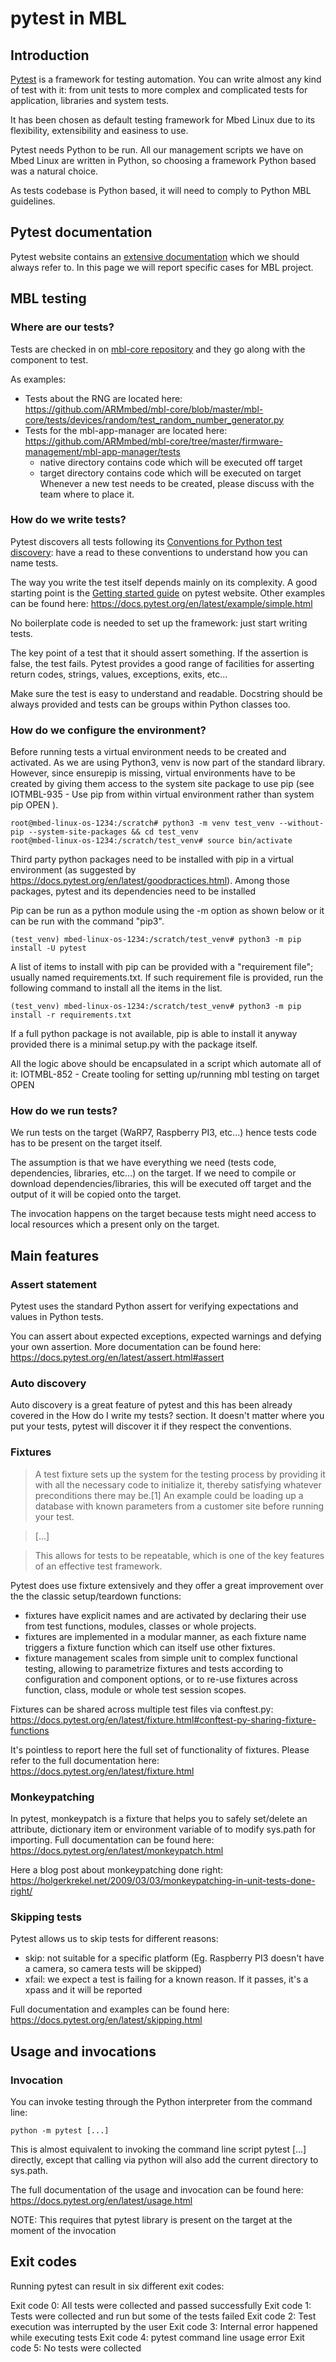 # pytest in MBL

## Introduction

[Pytest](https://docs.pytest.org/en/latest/) is a framework for testing automation. You can write almost any kind of test with it: from unit tests to more complex and complicated tests for application, libraries and system tests.

It has been chosen as default testing framework for Mbed Linux due to its flexibility, extensibility and easiness to use.

Pytest needs Python to be run. All our management scripts we have on Mbed Linux are written in Python, so choosing a framework Python based was a natural choice.

As tests codebase is Python based, it will need to comply to Python MBL guidelines.

## Pytest documentation
Pytest website contains an [extensive documentation](https://docs.pytest.org/en/latest/contents.html) which we should always refer to. In this page we will report specific cases for MBL project.

## MBL testing

### Where are our tests?

Tests are checked in on [mbl-core repository](https://github.com/ARMmbed/mbl-core/) and they go along with the component to test.

As examples:

* Tests about the RNG are located here: https://github.com/ARMmbed/mbl-core/blob/master/mbl-core/tests/devices/random/test_random_number_generator.py
* Tests for the mbl-app-manager are located here: https://github.com/ARMmbed/mbl-core/tree/master/firmware-management/mbl-app-manager/tests
    * native directory contains code which will be executed off target
    * target directory contains code which will be executed on target
Whenever a new test needs to be created, please discuss with the team where to place it.

### How do we write tests?

Pytest discovers all tests following its [Conventions for Python test discovery](https://docs.pytest.org/en/latest/goodpractices.html#test-discovery): have a read to these conventions to understand how you can name tests.

The way you write the test itself depends mainly on its complexity. A good starting point is the [Getting started guide](https://docs.pytest.org/en/latest/getting-started.htm) on pytest website. Other examples can be found here: https://docs.pytest.org/en/latest/example/simple.html

No boilerplate code is needed to set up the framework: just start writing tests.

The key point of a test that it should assert something. If the assertion is false, the test fails. Pytest provides a good range of facilities for asserting return codes, strings, values, exceptions, exits, etc...

Make sure the test is easy to understand and readable. Docstring should be always provided and tests can be groups within Python classes too.

### How do we configure the environment?

Before running tests a virtual environment needs to be created and activated. As we are using Python3, venv is now part of the standard library. However, since ensurepip is missing, virtual environments have to be created by giving them access to the system site package to use pip (see  IOTMBL-935 - Use pip from within virtual environment rather than system pip OPEN  ).


```
root@mbed-linux-os-1234:/scratch# python3 -m venv test_venv --without-pip --system-site-packages && cd test_venv
root@mbed-linux-os-1234:/scratch/test_venv# source bin/activate
```

Third party python packages need to be installed with pip in a virtual environment (as suggested by https://docs.pytest.org/en/latest/goodpractices.html). Among those packages, pytest and its dependencies need to be installed

Pip can be run as a python module using the -m option as shown below or it can be run with the command "pip3".

```
(test_venv) mbed-linux-os-1234:/scratch/test_venv# python3 -m pip install -U pytest
```


A list of items to install with pip can be provided with a "requirement file"; usually named requirements.txt. If such requirement file is provided, run the following command to install all the items in the list.

```
(test_venv) mbed-linux-os-1234:/scratch/test_venv# python3 -m pip install -r requirements.txt
```


If a full python package is not available, pip is able to install it anyway provided there is a minimal setup.py with the package itself.

All the logic above should be encapsulated in a script which automate all of it:  IOTMBL-852 - Create tooling for setting up/running mbl testing on target OPEN

### How do we run tests?

We run tests on the target (WaRP7, Raspberry PI3, etc...) hence tests code has to be present on the target itself.

The assumption is that we have everything we need (tests code, dependencies, libraries, etc...) on the target. If we need to compile or download dependencies/libraries, this will be executed off target and the output of it will be copied onto the target.

The invocation happens on the target because tests might need access to local resources which a present only on the target.

## Main features

### Assert statement

Pytest uses the standard Python assert for verifying expectations and values in Python tests.

You can assert about expected exceptions, expected warnings and defying your own assertion. More documentation can be found here: https://docs.pytest.org/en/latest/assert.html#assert

### Auto discovery

Auto discovery is a great feature of pytest and this has been already covered in the How do I write my tests? section. It doesn't matter where you put your tests, pytest will discover it if they respect the conventions.

### Fixtures

> A test fixture sets up the system for the testing process by providing it with all the necessary code to initialize it, thereby satisfying whatever preconditions there may be.[1] An example could be loading up a database with known parameters from a customer site before running your test.

> [...]

> This allows for tests to be repeatable, which is one of the key features of an effective test framework.

Pytest does use fixture extensively and they offer a great improvement over the the classic setup/teardown functions:

* fixtures have explicit names and are activated by declaring their use from test functions, modules, classes or whole projects.
* fixtures are implemented in a modular manner, as each fixture name triggers a fixture function which can itself use other fixtures.
* fixture management scales from simple unit to complex functional testing, allowing to parametrize fixtures and tests according to configuration and component options, or to re-use fixtures across function, class, module or whole test session scopes.

Fixtures can be shared across multiple test files via conftest.py: https://docs.pytest.org/en/latest/fixture.html#conftest-py-sharing-fixture-functions

It's pointless to report here the full set of functionality of fixtures. Please refer to the full documentation here: https://docs.pytest.org/en/latest/fixture.html

### Monkeypatching

In pytest, monkeypatch is a fixture that helps you to safely set/delete an attribute, dictionary item or environment variable of to modify sys.path for importing. Full documentation can be found here: https://docs.pytest.org/en/latest/monkeypatch.html

Here a blog post about monkeypatching done right: https://holgerkrekel.net/2009/03/03/monkeypatching-in-unit-tests-done-right/

### Skipping tests

Pytest allows us to skip tests for different reasons:

* skip: not suitable for a specific platform (Eg. Raspberry PI3 doesn't have a camera, so camera tests will be skipped)
* xfail: we expect a test is failing for a known reason. If it passes, it's a xpass and it will be reported

Full documentation and examples can be found here: https://docs.pytest.org/en/latest/skipping.html

## Usage and invocations

### Invocation

You can invoke testing through the Python interpreter from the command line:

```
python -m pytest [...]
```

This is almost equivalent to invoking the command line script pytest [...] directly, except that calling via python will also add the current directory to sys.path.

The full documentation of the usage and invocation can be found here: https://docs.pytest.org/en/latest/usage.html

NOTE: This requires that pytest library is present on the target at the moment of the invocation

## Exit codes

Running pytest can result in six different exit codes:

Exit code 0:	All tests were collected and passed successfully
Exit code 1:	Tests were collected and run but some of the tests failed
Exit code 2:	Test execution was interrupted by the user
Exit code 3:	Internal error happened while executing tests
Exit code 4:	pytest command line usage error
Exit code 5:	No tests were collected
